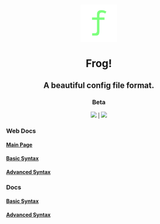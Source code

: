 <div align="center">
<img src="/media/frog-icon.png" height="100">

# Frog!
## A beautiful config file format.
### Beta
<a href="http://vimp.rhhen.xyz/Licenses/lookinggood/lice/LICENSE.html"><img src="https://badgen.net/static/license/VIMPPDL%201.0.2/black"></a>
|
<a href="http://go.dev/"><img src="http://badgen.net/static/Go/1.24?icon=https%3A%2F%2Fgo.dev%2Fblog%2Fgo-brand%2FGo-Logo%2FSVG%2FGo-Logo_White.svg"></a>
</div>

### Web Docs
#### <a href="http://frog.rhhen.xyz/docs/web/">Main Page</a>
#### <a href="http://frog.rhhen.xyz/docs/syntax.html">Basic Syntax</a>
#### <a href="http://frog.rhhen.xyz/docs/ad_syntax.html">Advanced Syntax</a>

### Docs
#### <a href="/docs/syntax.md">Basic Syntax</a>
#### <a href="/docs/ad_syntax.md">Advanced Syntax</a>